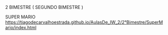 2 BIMESTRE ( SEGUNDO BIMESTRE )

SUPER MARIO
https://tiagodecarvalhoestrada.github.io/AulasDe_IW_2/2°Bimestre/SuperMario/index.html

